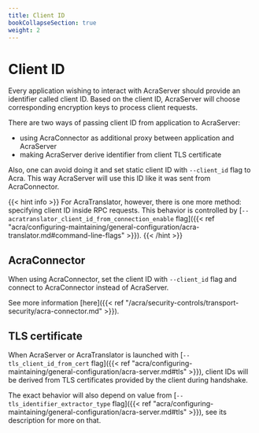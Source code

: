 ```yaml
---
title: Client ID
bookCollapseSection: true
weight: 2
---
```


# Client ID

Every application wishing to interact with AcraServer should provide an identifier called client ID.
Based on the client ID, AcraServer will choose corresponding encryption keys to process client requests.

There are two ways of passing client ID from application to AcraServer:
* using AcraConnector as additional proxy between application and AcraServer
* making AcraServer derive identifier from client TLS certificate

Also, one can avoid doing it and set static client ID with `--client_id` flag to Acra.
This way AcraServer will use this ID like it was sent from AcraConnector.

{{< hint info >}}
For AcraTranslator, however, there is one more method: specifying client ID inside RPC requests.
This behavior is controlled by 
[`--acratranslator_client_id_from_connection_enable` flag]({{< ref "acra/configuring-maintaining/general-configuration/acra-translator.md#command-line-flags" >}}).
{{< /hint >}}

## AcraConnector

When using AcraConnector, set the client ID with `--client_id` flag and connect to AcraConnector instead of AcraServer.

See more information [here]({{< ref "/acra/security-controls/transport-security/acra-connector.md" >}}).

## TLS certificate

When AcraServer or AcraTranslator is launched with 
[`--tls_client_id_from_cert` flag]({{< ref "acra/configuring-maintaining/general-configuration/acra-server.md#tls" >}}),
client IDs will be derived from TLS certificates provided by the client during handshake.

The exact behavior will also depend on value from
[`--tls_identifier_extractor_type` flag]({{< ref "acra/configuring-maintaining/general-configuration/acra-server.md#tls" >}}),
see its description for more on that.
